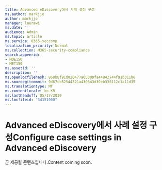 ```yaml
---
title: Advanced eDiscovery에서 사례 설정 구성
ms.author: markjjo
author: markjjo
manager: laurawi
ms.date: ''
audience: Admin
ms.topic: article
ms.service: O365-seccomp
localization_priority: Normal
ms.collection: M365-security-compliance
search.appverid:
- MOE150
- MET150
ms.assetid: ''
description: ''
ms.openlocfilehash: 868b8f91d020477a65309fa44843744f91b311b6
ms.sourcegitcommit: 9d67cb52544321a430343d39eb336112c1a11d35
ms.translationtype: MT
ms.contentlocale: ko-KR
ms.lasthandoff: 05/17/2019
ms.locfileid: "34151900"
---
```

# <a name="configure-case-settings-in-advanced-ediscovery"></a><span data-ttu-id="2ee2e-102">Advanced eDiscovery에서 사례 설정 구성</span><span class="sxs-lookup"><span data-stu-id="2ee2e-102">Configure case settings in Advanced eDiscovery</span></span>

<span data-ttu-id="2ee2e-103">곧 제공될 콘텐츠입니다.</span><span class="sxs-lookup"><span data-stu-id="2ee2e-103">Content coming soon.</span></span>